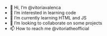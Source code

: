 - 👋 Hi, I’m @vitoriavalenca
- 👀 I’m interested in learning code
- 🌱 I’m currently learning HTML and JS
- 💞️ I’m looking to collaborate on some projects
- 📫 How to reach me @vitoriatheofficial

<!---
vitoriavalenca/vitoriavalenca is a ✨ special ✨ repository because its `README.md` (this file) appears on your GitHub profile.
You can click the Preview link to take a look at your changes.
--->
